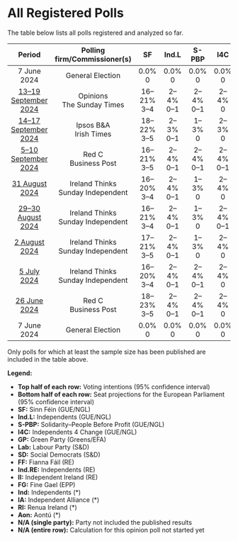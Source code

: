 # All Registered Polls

The table below lists all polls registered and analyzed so far.

| Period     | Polling firm/Commissioner(s) | SF | Ind.L | S-PBP | I4C | GP | Lab | SD | FF | Ind.RE | II | FG | Ind | IA | RI | Aon |
|:----------:|:----------------------------:|:--:|:--:|:--:|:--:|:--:|:--:|:--:|:--:|:--:|:--:|:--:|:--:|:--:|:--:|:--:|
| 7 June 2024 | General Election | 0.0% <br> 0 | 0.0% <br> 0 | 0.0% <br> 0 | 0.0% <br> 0 | 0.0% <br> 0 | 0.0% <br> 0 | 0.0% <br> 0 | 0.0% <br> 0 | 0.0% <br> 0 | 0.0% <br> 0 | 0.0% <br> 0 | 0.0% <br> 0 | 0.0% <br> 0 | 0.0% <br> 0 | 0.0% <br> 0 |
| [13–19 September 2024](2024-09-19-Opinions.html) | Opinions <br> The Sunday Times | 16–21% <br> 3–4 | 2–4% <br> 0–1 | 2–4% <br> 0–1 | 2–4% <br> 0 | 3–5% <br> 0 | 3–5% <br> 0–1 | 4–7% <br> 0–1 | 18–23% <br> 3–5 | 1–3% <br> 0–1 | 3–6% <br> 0–1 | 21–27% <br> 5 | 3–6% <br> 0 | N/A <br> N/A | N/A <br> N/A | 1–3% <br> 0 |
| [14–17 September 2024](2024-09-17-IpsosBA.html) | Ipsos B&A <br> Irish Times | 18–22% <br> 3–5 | 2–3% <br> 0–1 | 1–3% <br> 0 | 2–3% <br> 0 | 4–6% <br> 0–1 | 5–7% <br> 1 | 3–5% <br> 0 | 17–21% <br> 3–4 | 1–3% <br> 0 | 2–4% <br> 0 | 25–30% <br> 5 | 2–4% <br> 0 | N/A <br> N/A | N/A <br> N/A | 1–2% <br> 0 |
| [5–10 September 2024](2024-09-10-RedC.html) | Red C <br> Business Post | 16–21% <br> 3–5 | 2–4% <br> 0–1 | 2–4% <br> 0–1 | 2–4% <br> 0–1 | 3–5% <br> 0 | 3–5% <br> 0–1 | 5–8% <br> 0–2 | 16–21% <br> 3–4 | 1–3% <br> 0–1 | 3–5% <br> 0 | 20–26% <br> 5 | 3–6% <br> 0 | N/A <br> N/A | N/A <br> N/A | 3–5% <br> 0–1 |
| [31 August 2024](2024-08-31-IrelandThinks.html) | Ireland Thinks <br> Sunday Independent | 16–20% <br> 3–4 | 2–4% <br> 0–1 | 1–3% <br> 0 | 2–4% <br> 0 | 3–5% <br> 0 | 3–5% <br> 0–1 | 3–5% <br> 0 | 19–23% <br> 4–5 | 1–3% <br> 0 | 3–5% <br> 0 | 23–27% <br> 5 | 3–5% <br> 0 | N/A <br> N/A | N/A <br> N/A | 2–4% <br> 0 |
| [29–30 August 2024](2024-08-30-IrelandThinks.html) | Ireland Thinks <br> Sunday Independent | 16–21% <br> 3–4 | 2–4% <br> 0–1 | 1–3% <br> 0 | 2–4% <br> 0–1 | 3–6% <br> 0 | 3–6% <br> 0–1 | 3–6% <br> 0–1 | 19–24% <br> 3–5 | 1–3% <br> 0 | 3–5% <br> 0 | 22–28% <br> 5 | 3–5% <br> 0 | N/A <br> N/A | N/A <br> N/A | 2–4% <br> 0 |
| [2 August 2024](2024-08-02-IrelandThinks.html) | Ireland Thinks <br> Sunday Independent | 17–21% <br> 3–5 | 2–4% <br> 0–1 | 1–3% <br> 0 | 2–4% <br> 0 | 3–5% <br> 0–1 | 3–5% <br> 0–1 | 4–6% <br> 0–1 | 18–22% <br> 3–5 | 1–3% <br> 0 | 3–5% <br> 0 | 22–26% <br> 5 | 3–5% <br> 0 | N/A <br> N/A | N/A <br> N/A | 3–5% <br> 0–1 |
| [5 July 2024](2024-07-05-IrelandThinks.html) | Ireland Thinks <br> Sunday Independent | 16–20% <br> 3–4 | 2–4% <br> 0–1 | 2–4% <br> 0–1 | 2–4% <br> 0 | 3–5% <br> 0 | 2–4% <br> 0 | 3–5% <br> 0 | 18–22% <br> 4–5 | 1–3% <br> 0 | 3–5% <br> 0 | 22–26% <br> 5 | 3–5% <br> 0 | N/A <br> N/A | N/A <br> N/A | 3–5% <br> 0–1 |
| [26 June 2024](2024-06-26-RedC.html) | Red C <br> Business Post | 18–23% <br> 3–5 | 2–4% <br> 0–1 | 2–4% <br> 0–1 | 2–4% <br> 0 | 4–7% <br> 0–1 | 2–4% <br> 0 | 4–7% <br> 0 | 17–22% <br> 3–4 | 1–3% <br> 0–1 | 4–7% <br> 0–1 | 19–24% <br> 4–5 | 3–6% <br> 0 | N/A <br> N/A | N/A <br> N/A | 2–4% <br> 0 |
| 7 June 2024 | General Election | 0.0% <br> 0 | 0.0% <br> 0 | 0.0% <br> 0 | 0.0% <br> 0 | 0.0% <br> 0 | 0.0% <br> 0 | 0.0% <br> 0 | 0.0% <br> 0 | 0.0% <br> 0 | 0.0% <br> 0 | 0.0% <br> 0 | 0.0% <br> 0 | 0.0% <br> 0 | 0.0% <br> 0 | 0.0% <br> 0 |

Only polls for which at least the sample size has been published are included in the table above.

**Legend:**
+ **Top half of each row:** Voting intentions (95% confidence interval)
+ **Bottom half of each row:** Seat projections for the European Parliament (95% confidence interval)
+ **SF:** Sinn Féin (GUE/NGL)
+ **Ind.L:** Independents (GUE/NGL)
+ **S-PBP:** Solidarity–People Before Profit (GUE/NGL)
+ **I4C:** Independents 4 Change (GUE/NGL)
+ **GP:** Green Party (Greens/EFA)
+ **Lab:** Labour Party (S&D)
+ **SD:** Social Democrats (S&D)
+ **FF:** Fianna Fáil (RE)
+ **Ind.RE:** Independents (RE)
+ **II:** Independent Ireland (RE)
+ **FG:** Fine Gael (EPP)
+ **Ind:** Independents (*)
+ **IA:** Independent Alliance (*)
+ **RI:** Renua Ireland (*)
+ **Aon:** Aontú (*)
+ **N/A (single party):** Party not included the published results
+ **N/A (entire row):** Calculation for this opinion poll not started yet

